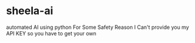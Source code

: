 # sheela-ai
automated AI using python 
For Some Safety Reason I Can't provide you my API KEY so you have to get your own

